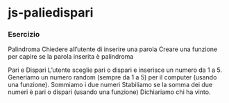 # js-paliedispari

### Esercizio

Palindroma
Chiedere all’utente di inserire una parola
Creare una funzione per capire se la parola inserita è palindroma

Pari e Dispari
L’utente sceglie pari o dispari e inserisce un numero da 1 a 5.
Generiamo un numero random (sempre da 1 a 5) per il computer (usando una funzione).
Sommiamo i due numeri
Stabiliamo se la somma dei due numeri è pari o dispari (usando una funzione)
Dichiariamo chi ha vinto.
